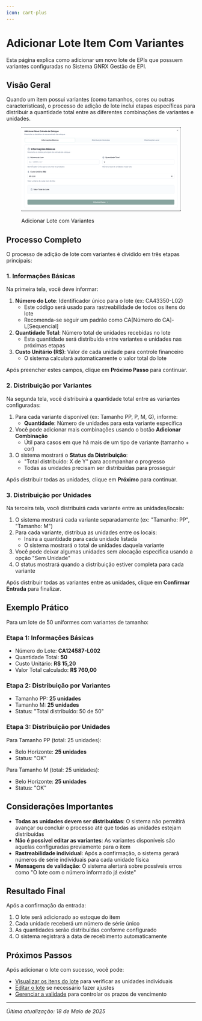 ```yaml
---
icon: cart-plus
---
```


# Adicionar Lote Item Com Variantes

Esta página explica como adicionar um novo lote de EPIs que possuem variantes configuradas no Sistema GNRX Gestão de EPI.

## Visão Geral

Quando um item possui variantes (como tamanhos, cores ou outras características), o processo de adição de lote inclui etapas específicas para distribuir a quantidade total entre as diferentes combinações de variantes e unidades.

<figure><img src="../../.gitbook/assets/image (37).png" alt=""><figcaption><p>Adicionar Lote com Variantes</p></figcaption></figure>

## Processo Completo

O processo de adição de lote com variantes é dividido em três etapas principais:

### 1. Informações Básicas

Na primeira tela, você deve informar:

1. **Número do Lote**: Identificador único para o lote (ex: CA43350-L02)
   * Este código será usado para rastreabilidade de todos os itens do lote
   * Recomenda-se seguir um padrão como CA\[Número do CA]-L\[Sequencial]
2. **Quantidade Total**: Número total de unidades recebidas no lote
   * Esta quantidade será distribuída entre variantes e unidades nas próximas etapas
3. **Custo Unitário (R$)**: Valor de cada unidade para controle financeiro
   * O sistema calculará automaticamente o valor total do lote

Após preencher estes campos, clique em **Próximo Passo** para continuar.

### 2. Distribuição por Variantes

Na segunda tela, você distribuirá a quantidade total entre as variantes configuradas:

1. Para cada variante disponível (ex: Tamanho PP, P, M, G), informe:
   * **Quantidade**: Número de unidades para esta variante específica
2. Você pode adicionar mais combinações usando o botão **Adicionar Combinação**
   * Útil para casos em que há mais de um tipo de variante (tamanho + cor)
3. O sistema mostrará o **Status da Distribuição**:
   * "Total distribuído: X de Y" para acompanhar o progresso
   * Todas as unidades precisam ser distribuídas para prosseguir

Após distribuir todas as unidades, clique em **Próximo** para continuar.

### 3. Distribuição por Unidades

Na terceira tela, você distribuirá cada variante entre as unidades/locais:

1. O sistema mostrará cada variante separadamente (ex: "Tamanho: PP", "Tamanho: M")
2. Para cada variante, distribua as unidades entre os locais:
   * Insira a quantidade para cada unidade listada
   * O sistema mostrará o total de unidades daquela variante
3. Você pode deixar algumas unidades sem alocação específica usando a opção "Sem Unidade"
4. O status mostrará quando a distribuição estiver completa para cada variante

Após distribuir todas as variantes entre as unidades, clique em **Confirmar Entrada** para finalizar.

## Exemplo Prático

Para um lote de 50 uniformes com variantes de tamanho:

### Etapa 1: Informações Básicas

* Número do Lote: **CA124587-L002**
* Quantidade Total: **50**
* Custo Unitário: **R$ 15,20**
* Valor Total calculado: **R$ 760,00**

### Etapa 2: Distribuição por Variantes

* Tamanho PP: **25 unidades**
* Tamanho M: **25 unidades**
* Status: "Total distribuído: 50 de 50"

### Etapa 3: Distribuição por Unidades

Para Tamanho PP (total: 25 unidades):

* Belo Horizonte: **25 unidades**
* Status: "OK"

Para Tamanho M (total: 25 unidades):

* Belo Horizonte: **25 unidades**
* Status: "OK"

## Considerações Importantes

* **Todas as unidades devem ser distribuídas**: O sistema não permitirá avançar ou concluir o processo até que todas as unidades estejam distribuídas
* **Não é possível editar as variantes**: As variantes disponíveis são aquelas configuradas previamente para o item
* **Rastreabilidade individual**: Após a confirmação, o sistema gerará números de série individuais para cada unidade física
* **Mensagens de validação**: O sistema alertará sobre possíveis erros como "O lote com o número informado já existe"

## Resultado Final

Após a confirmação da entrada:

1. O lote será adicionado ao estoque do item
2. Cada unidade receberá um número de série único
3. As quantidades serão distribuídas conforme configurado
4. O sistema registrará a data de recebimento automaticamente

## Próximos Passos

Após adicionar o lote com sucesso, você pode:

* [Visualizar os itens do lote](visualizar-items-lote.md) para verificar as unidades individuais
* [Editar o lote](editar-lote.md) se necessário fazer ajustes
* [Gerenciar a validade](gerenciar-validade.md) para controlar os prazos de vencimento

***

_Última atualização: 18 de Maio de 2025_
